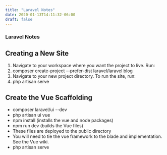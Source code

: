 ```yaml
---
title: "Laravel Notes"
date: 2020-01-13T14:11:32-06:00
draft: false
---
```


### Laravel Notes

## Creating a New Site

1. Navigate to your workspace where you want the project to live. Run:
1. composer create-project --prefer-dist laravel/laravel blog
1. Navigate to your new project directory. To run the site, run:
1. php artisan serve

## Create the Vue Scaffolding

* composer laravel/ui --dev
* php artisan ui vue
* npm install (installs the vue and node packages)
* npm run dev (builds the Vue files)
* These files are deployed to the public directory
* You will need to tie the vue framework to the blade and implementation. See the Vue wiki.
* php artisan serve
